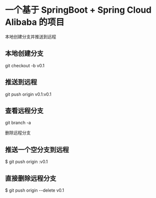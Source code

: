# 一个基于 SpringBoot + Spring Cloud Alibaba 的项目


本地创建分支并推送到远程
## 本地创建分支
git checkout -b v0.1
## 推送到远程
git push origin v0.1:v0.1
##  查看远程分支
git branch -a

删除远程分支
## 推送一个空分支到远程
$ git push origin :v0.1
## 直接删除远程分支
$ git push origin --delete v0.1

